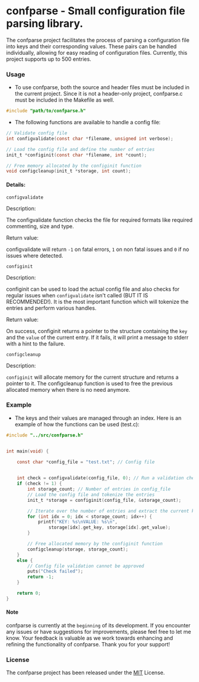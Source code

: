 # confparse - Small configuration file parsing library. 

The confparse project facilitates the process of parsing a configuration file into keys and their corresponding values. These pairs can be handled individually, allowing for easy reading of configuration files. Currently, this project supports up to 500 entries.

### Usage

- To use confparse, both the source and header files must be included in the current project. Since it is not a header-only project, confparse.c must be included in the Makefile as well.

```C
#include "path/to/confparse.h"
```

- The following functions are available to handle a config file:

```C
// Validate config file
int configvalidate(const char *filename, unsigned int verbose);

// Load the config file and define the number of entries
init_t *configinit(const char *filename, int *count);

// Free memory allocated by the configinit function
void configcleanup(init_t *storage, int count);
```

#### Details:
`configvalidate`

Description:

The configvalidate function checks the file for required formats like required commenting, size and type.

Return value:

configvalidate will return `-1` on fatal errors, `1` on non fatal issues and `0` if no issues where detected.

`configinit`

Description:

configinit can be used to load the actual config file and also checks for regular issues when `configvalidate` isn't called (BUT IT IS RECOMMENDED!). It is the most important function which will tokenize the entries and perform various handles.

Return value:

On success, configinit returns a pointer to the structure containing the `key` and the `value` of the current entry. If it fails, it will print a message to stderr with a hint to the failure.


`configcleanup`

Description:

`configinit` will allocate memory for the current structure and returns a pointer to it. The configcleanup function is used to free the previous allocated memory when there is no need anymore.


### Example
- The keys and their values are managed through an index. Here is an example of how the functions can be used (test.c):

```C
#include "../src/confparse.h"


int main(void) {

	const char *config_file = "test.txt"; // Config file
	

	int check = configvalidate(config_file, 0); // Run a validation check
	if (check != 1) {
		int storage_count; // Number of entries in config_file
		// Load the config file and tokenize the entries
		init_t *storage = configinit(config_file, &storage_count);

		// Iterate over the number of entries and extract the current key and value
		for (int idx = 0; idx < storage_count; idx++) {
			printf("KEY: %s\nVALUE: %s\n",
				storage[idx].get_key, storage[idx].get_value);
		}

		// Free allocated memory by the configinit function
		configcleanup(storage, storage_count);
	}
	else {
		// Config file validation cannot be approved
		puts("Check failed");
		return -1;
	}

	return 0;
}
```

#### Note 

confparse is currently at the `beginning` of its development.
If you encounter any issues or have suggestions for improvements, please feel free to let me know. Your feedback is valuable as we work towards enhancing and refining the functionality of confparse. Thank you for your support!


### License

The confparse project has been released under the [MIT](https://github.com/DefNu1l/confparse/blob/main/LICENSE) License.

